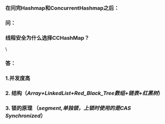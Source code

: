 ### 在问完Hashmap和ConcurrentHashmap之后：

### 问：
### 线程安全为什么选择CCHashMap？
\
### 答：
###     1.并发度高
###     2. 结构（*Array+LinkedList+Red_Black_Tree数组+链表+红黑树*）
###     3. 锁的原理 （*segment,单独锁，上锁时使用的是CAS Synchronized*）

